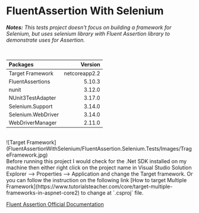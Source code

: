 # FluentAssertion With Selenium

***Notes:*** *This tests project doesn't focus on building a framework for Selenium, but uses selenium library with Fluent Assertion library to demonstrate uses for Assertion.*

<br/>

|Packages|Version|
|:---|---:|
|Target Framework |netcoreapp2.2|
|FluentAssertions|5.10.3|
|nunit|3.12.0|
|NUnit3TestAdapter|3.17.0|
|Selenium.Support|3.14.0|
|Selenium.WebDriver|3.14.0|
|WebDriverManager|2.11.0|

<br/>
![Target Framework](FluentAssertionWithSelenium/FluentAssertion.Selenium.Tests/Images/TrageFramework.jpg)

<br/>
Before running this project I would check for the .Net SDK installed on my machine then either right click on the project name in Visual Studio Solution Explorer --> Properties --> Application and change the Target framework. Or you can follow the instruction on the following link [How to target Multiple Framework](https://www.tutorialsteacher.com/core/target-multiple-frameworks-in-aspnet-core2) to change at `.csproj` file.

<br/>

[Fluent Assertion Official Documentation](https://fluentassertions.com/introduction)